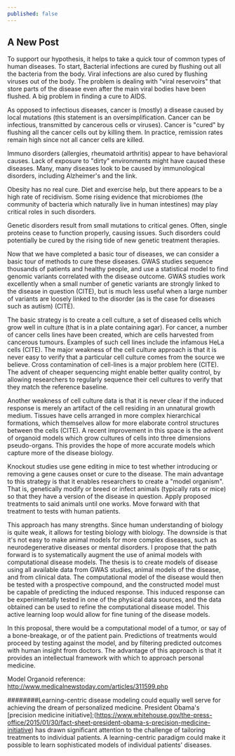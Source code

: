 ```yaml
---
published: false
---
```

## A New Post

  To support our hypothesis, it helps to take a quick tour of common types
  of human diseases.
  To start, Bacterial infections are cured by flushing out all the bacteria
  from the body. Viral infections are also cured by flushing viruses out of
  the body. The problem is dealing with "viral reservoirs" that store parts
  of the disease even after the main viral bodies have been flushed. A big
  problem in finding a cure to AIDS.

  As opposed to infectious diseases, cancer is (mostly) a disease caused by
  local mutations (this statement is an oversimplification. Cancer can be
  infectious, transmitted by cancerous cells or viruses). Cancer is "cured"
  by flushing all the cancer cells out by killing them. In practice,
  remission rates remain high since not all cancer cells are killed.

  Immuno disorders (allergies, rheumatoid arthritis) appear to have
  behavioral causes. Lack of exposure to "dirty" environments might have
  caused these diseases. Many, many diseases look to be caused by
  immunological disorders, including Alzheimer's and the link.

  Obesity has no real cure. Diet and exercise help, but there appears to be
  a high rate of recidivism. Some rising evidence that microbiomes (the
  community of bacteria which naturally live in human intestines) may play
  critical roles in such disorders.

  Genetic disorders result from small mutations to critical genes. Often,
  single proteins cease to function properly, causing issues. Such
  disorders could potentially be cured by the rising tide of new genetic
  treatment therapies.

  Now that we have completed a basic tour of diseases, we can consider a
  basic tour of methods to cure these diseases. GWAS studies sequence
  thousands of patients and healthy people, and use a statistical model to
  find genomic variants correlated with the disease outcome. GWAS studies
  work excellently when a small number of genetic variants are strongly
  linked to the disease in question (CITE), but is much less useful when a
  large number of variants are loosely linked to the disorder (as is the
  case for diseases such as autism) (CITE).

  The basic strategy is to create a cell culture, a set of diseased cells
  which grow well in culture (that is in a plate containing agar). For
  cancer, a number of cancer cells lines have been created, which are cells
  harvested from cancerous tumours. Examples of such cell lines include the
  infamous HeLa cells (CITE). The major weakness of the cell culture
  approach is that it is never easy to verify that a particular cell
  culture comes from the source we believe. Cross contamination of
  cell-lines is a major problem here (CITE). The advent of cheaper
  sequencing might enable better quality control, by allowing researchers
  to regularly sequence their cell cultures to verify that they match the
  reference baseline. 

  Another weakness of cell culture data is that it is never clear if the
  induced response is merely an artifact of the cell residing in an
  unnatural growth medium. Tissues have cells arranged in more complex
  hierarchical formations, which themselves allow for more elaborate
  control structures between the cells (CITE). A recent improvement in this
  space is the advent of organoid models which grow cultures of cells into
  three dimensions pseudo-organs. This provides the hope of more accurate
  models which capture more of the disease biology.

  Knockout studies use gene editing in mice to test whether introducing or
  removing a gene causes onset or cure to the disease. The main advantage
  to this strategy is that it enables researchers to create a "model
  organism". That is, genetically modify or breed or infect animals
  (typically rats or mice) so that they have a version of the disease in
  question. Apply proposed treatments to said animals until one works. Move
  forward with that treatment to tests with human patients.

  This approach has many strengths. Since human understanding of biology is
  quite weak, it allows for testing biology with biology. The downside is
  that it's not easy to make animal models for more complex diseases, such
  as neurodegenerative diseases or mental disorders.
 I propose that the path forward is to systematically augment the use of
  animal models with computational disease  models. The thesis is to create
  models of disease using all available data from GWAS studies, animal
  models of the disease, and from clinical data. The computational model of
  the disease would then be tested with a prospective compound, and the
  constructed model must be capable of predicting the induced response.
  This induced response can be experimentally tested in one of the physical
  data sources, and the data obtained can be used to refine the
  computational disease model. This active learning loop would allow for
  fine tuning of the disease models.

  In this proposal, there would be a computational model of a tumor, or say
  of a bone-breakage, or of the patient pain. Predictions of treatments
  would proceed by testing against the model, and by filtering predicted
  outcomes with human insight from doctors. The advantage of this approach
  is that it provides an intellectual framework with which to approach
  personal medicine.


  Model Organoid reference:
  http://www.medicalnewstoday.com/articles/311599.php

########Learning-centric disease modeling could equally well serve for achieving the dream of personalized medicine. President Obama's [precision medicine initiative];(https://www.whitehouse.gov/the-press-office/2015/01/30/fact-sheet-president-obama-s-precision-medicine-initiative) has drawn significant attention to the challenge of tailoring treatments to individual patients. A learning-centric paradigm could make it possible to learn sophisticated models of individual patients' diseases.

